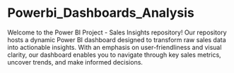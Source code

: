 # Powerbi_Dashboards_Analysis
Welcome to the Power BI Project - Sales Insights repository! Our repository hosts a dynamic Power BI dashboard designed to transform raw sales data into actionable insights. With an emphasis on user-friendliness and visual clarity, our dashboard enables you to navigate through key sales metrics, uncover trends, and make informed decisions.
